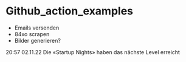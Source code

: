 # Github_action_examples

- Emails versenden
- 84xo scrapen
- Bilder generieren?

20:57 02.11.22 Die «Startup Nights» haben das nächste Level erreicht

